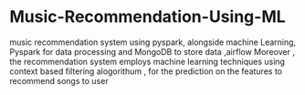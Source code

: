 # Music-Recommendation-Using-ML
music recommendation system using pyspark, alongside machine Learning, Pyspark for data processing and MongoDB to store data ,airflow Moreover , the recommendation system employs machine learning techniques using context based filtering alogorithum , for the prediction on the features to recommend songs to user
